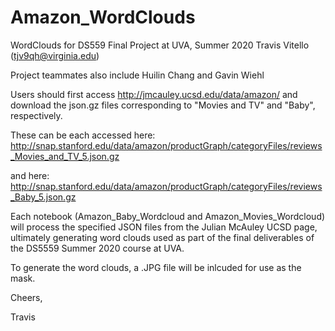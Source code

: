 # Amazon_WordClouds
WordClouds for DS559 Final Project at UVA, Summer 2020
Travis Vitello (tjv9qh@virginia.edu)

Project teammates also include Huilin Chang and Gavin Wiehl


Users should first access <http://jmcauley.ucsd.edu/data/amazon/> and download the json.gz files corresponding to "Movies and TV" and "Baby", respectively.

These can be each accessed here: <http://snap.stanford.edu/data/amazon/productGraph/categoryFiles/reviews_Movies_and_TV_5.json.gz>

and here: <http://snap.stanford.edu/data/amazon/productGraph/categoryFiles/reviews_Baby_5.json.gz>

Each notebook (Amazon_Baby_Wordcloud and Amazon_Movies_Wordcloud) will process the specified JSON files from the Julian McAuley UCSD page, ultimately generating word clouds used as part of the final deliverables of the DS5559 Summer 2020 course at UVA.

To generate the word clouds, a .JPG file will be inlcuded for use as the mask.

Cheers,

Travis
